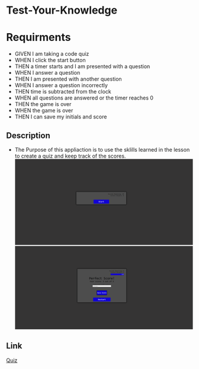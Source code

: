 # Test-Your-Knowledge
# Requirments
- GIVEN I am taking a code quiz
- WHEN I click the start button
- THEN a timer starts and I am presented with a question
- WHEN I answer a question
- THEN I am presented with another question
- WHEN I answer a question incorrectly
- THEN time is subtracted from the clock
- WHEN all questions are answered or the timer reaches 0
- THEN the game is over
- WHEN the game is over
- THEN I can save my initials and score
## Description 
- The Purpose of this appliaction is to use the sklills learned in the lesson to create a quiz and keep track of the scores. 
 ![Home Page](https://raw.githubusercontent.com/CyresCooper/Test-Your-Knowledge/main/assets/images/HomePage.PNG)
 ![Scores](https://github.com/CyresCooper/Test-Your-Knowledge/blob/main/assets/images/Score.PNG?raw=true)
 ## Link
 <a href="https://cyrescooper.github.io/Test-Your-Knowledge/" target="_blank">Quiz</a>

